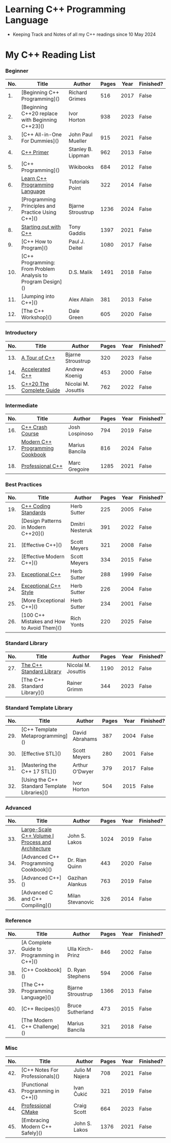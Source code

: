 # Learning C++ Programming Language

  - Keeping Track and Notes of all my C++ readings since 10 May 2024

# My C++ Reading List

### Beginner

| No. | Title | Author | Pages | Year | Finished?|
|-----|----------|----------|------|------|-------|
| 1. |[Beginning C++ Programming]\() | Richard Grimes |	516| 2017 |False|
| 2. |[Beginning C++20 replace with Beginning C++23]\()|Ivor Horton|938|	2023|False|
| 3. |[C++ All-in-One For Dummies]\()|John Paul Mueller|	915|2021|False|
| 4. |[C++ Primer](https://github.com/olemdiga/Cpp-Programming/tree/f744da2d851982a71e3cfb59c42991c42b58142e/My%20Notes/C%2B%2B%20Primer)|Stanley B. Lippman|962|2013|False|
| 5. |[C++ Programming]\()|Wikibooks|	684|2012|False|
| 6. |[Learn C++ Programming Language](https://github.com/olemdiga/Cpp-Programming/tree/2de54687acc034ac56bdde83f5962f0267f58e02/My%20Notes/Learn%20C%2B%2B%20Programming%20Language)|Tutorials Point	|322|	2014|False|
| 7. |[Programming Principles and Practice Using C++]\() |Bjarne Stroustrup| 1236| 2024|False|
| 8. |[Starting out with C++](https://github.com/olemdiga/Cpp-Programming/tree/2de54687acc034ac56bdde83f5962f0267f58e02/My%20Notes/Starting%20out%20with%20C%2B%2B)|Tony Gaddis|1397|2021|False|
| 9. |[C++ How to Program]\()|Paul J. Deitel	|1080|	2017|False|
| 10. |[C++ Programming: From Problem Analysis to Program Design]\()|D.S. Malik|	1491	|2018|False|
| 11. |[Jumping into C++]\()|Alex Allain|	381	|2013|False|
| 12. |[The C++ Workshop]\()|Dale Green|	605	|2020|False|

### Introductory
| No. | Title | Author | Pages | Year | Finished?|
|-----|----------|----------|------|------|-------|
| 13. | [A Tour of C++](https://github.com/olemdiga/Learning-Cplusplus/tree/69b8f8ef28e796eedecc4d3ca6e1574bcd7bf0f1/My%20Notes/A%20Tour%20of%20C%2B%2B) |Bjarne Stroustrup | 320 | 2023 |False|
| 14. |[Accelerated C++](https://github.com/olemdiga/Learning-Cplusplus/tree/022b17e625a04ffa93b99f3a8598e0058df689f7/My%20Notes/Accelerated%20C%2B%2B)|Andrew Koenig|453|2000|False|
| 15. |[C++20 The Complete Guide](https://github.com/olemdiga/Learning-Cplusplus/tree/69b8f8ef28e796eedecc4d3ca6e1574bcd7bf0f1/My%20Notes/C%2B%2B20%20The%20Complete%20Guide)|Nicolai M. Josuttis|	762|2022|False|

### Intermediate
| No. | Title | Author | Pages | Year | Finished?|
|-----|----------|----------|------|------|-------|
| 16. |[C++ Crash Course](https://github.com/olemdiga/Cpp-Programming/tree/f744da2d851982a71e3cfb59c42991c42b58142e/My%20Notes/C%2B%2B%20Crash%20Course)|Josh Lospinoso|794|	2019|False|
| 17. |[Modern C++ Programming Cookbook](https://github.com/olemdiga/Learning-Cplusplus/tree/617c8d9860195400b06883f23a7cd398065f1c5b/My%20Notes/Modern%20C%2B%2B%20Programming%20Cookbook)|Marius Bancila|816|2024|False|
| 18. |[Professional C++](https://github.com/olemdiga/Learning-Cplusplus/tree/dd281a3097117d26bae0750b4bfe92d14939fb36/My%20Notes/Professional%20C%2B%2B) | Marc Gregoire|	1285|	2021|False|

### Best Practices
| No. | Title | Author | Pages | Year | Finished?|
|-----|----------|----------|------|------|-------|
| 19. |[C++ Coding Standards](https://github.com/olemdiga/Cpp-Programming/tree/8472295a81d109c69420003682d2d1fc7e921c07/My%20Notes/C%2B%2B%20Coding%20Standards) | Herb Sutter | 225 | 2005 |False|
| 20. |[Design Patterns in Modern C++20]\()|Dmitri Nesteruk|391|2022|False|
| 21. |[Effective C++]\()| Scott Meyers|321|2008|False|
| 22. |[Effective Modern C++]\()|Scott Meyers|334|2015|False|
| 23. |[Exceptional C++](https://github.com/olemdiga/Learning-Cplusplus/tree/08031a63afc24265a63ed4758a3ea13bc5695b29/My%20Notes/Exceptional%20C%2B%2B)|Herb Sutter|288|1999|False|
| 24. |[Exceptional C++ Style](https://github.com/olemdiga/Cpp-Programming/tree/95b84ce0dead74aa51019590008bb963419f2b41/My%20Notes/Exceptional%20C%2B%2B%20Style)|Herb Sutter|	226	|2004|False|
| 25. |[More Exceptional C++]\()|Herb Sutter|234|	2001|False|
| 26. |[100 C++ Mistakes and How to Avoid Them]\()|Rich Yonts	|220	|2025|False|

### Standard Library
| No. | Title | Author | Pages | Year | Finished?|
|-----|----------|----------|------|------|-------|
| 27. |[The C++ Standard Library](https://github.com/olemdiga/Learning-Cplusplus/tree/49a767029199886609adfff3114744b786bd57b8/My%20Notes/The%20C%2B%2B%20Standard%20Library) | Nicolai M. Josuttis|	1190|	2012|False|
| 28. |[The C++ Standard Library]\() | Rainer Grimm | 344 | 2023 |False|

### Standard Template Library
| No. | Title | Author | Pages | Year | Finished?|
|-----|----------|----------|------|------|-------|
| 29. |[C++ Template Metaprogramming]\()|David Abrahams|387|2004|False|
| 30. |[Effective STL]\()|Scott Meyers|280|	2001|False|
| 31. |[Mastering the C++ 17 STL]\()|Arthur O'Dwyer|379|2017|False|
| 32. |[Using the C++ Standard Template Libraries]\()|Ivor Horton|504|2015|False|

### Advanced
| No. | Title | Author | Pages | Year | Finished?|
|-----|----------|----------|------|------|-------|
| 33. |[Large-Scale C++ Volume I Process and Architecture](https://github.com/olemdiga/Learning-Cplusplus/tree/477339db48fe4e2e956e9c0a20681bccb92ef8c7/My%20Notes/Large-Scale%20C%2B%2B%20Volume%20I%20Process%20and%20Architecture)|John S. Lakos|	1024|2019|False|
| 34. |[Advanced C++ Programming Cookbook]\()|Dr. Rian Quinn	|443	|2020|False|
| 35. |[Advanced C++]\()|Gazihan Alankus|	763	|2019|False|
| 36. |[Advanced C and C++ Compiling]\()|Milan Stevanovic	|326	|2014|False|

### Reference
| No. | Title | Author | Pages | Year | Finished?|
|-----|----------|----------|------|------|-------|
| 37. |[A Complete Guide to Programming in C++]\()|Ulla Kirch-Prinz|846|2002|False|
| 38. |[C++ Cookbook]\()|D. Ryan Stephens|	594|2006|False|
| 39. |[The C++ Programming Language]\()|Bjarne Stroustrup|	1366|2013|False|
| 40. |[C++ Recipes]\()|Bruce Sutherland|	473	|2015|False|
| 41. |[The Modern C++ Challenge]\()|Marius Bancila|321|2018| False|

### Misc
| No. | Title | Author | Pages | Year | Finished?|
|-----|----------|----------|------|------|-------|
| 42. |[C++ Notes For Professionals]\()|Julio M Najera	|708	|2021|False|
| 43. |[Functional Programming in C++]\()|Ivan Čukić|321|2019|False|
| 44. |[Professional CMake](https://github.com/olemdiga/Learning-Cplusplus/tree/dd281a3097117d26bae0750b4bfe92d14939fb36/My%20Notes/Professional%20CMake)|Craig Scott|	664	|2023|False|
| 45. | [Embracing Modern C++ Safely]\() |John S. Lakos	|1376|	2021| False|
